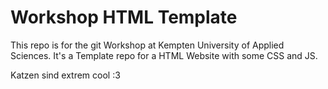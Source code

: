 # Workshop HTML Template
This repo is for the git Workshop at Kempten University of Applied Sciences.
It's a Template repo for a HTML Website with some CSS and JS.

Katzen sind extrem cool :3
